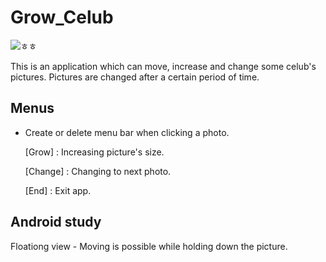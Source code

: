 # Grow_Celub
![ㅎㅎ](/C:\Users\mypc\Desktop/to/ㅎㅎ.png)

This is an application which can move, increase and change some celub's pictures. 
Pictures are changed after a certain period of time. 

## Menus

* Create or delete menu bar when clicking a photo.

    [Grow] : Increasing picture's size.

    [Change] : Changing to next photo.

    [End] : Exit app.


## Android study
Floationg view - Moving is possible while holding down the picture. 
